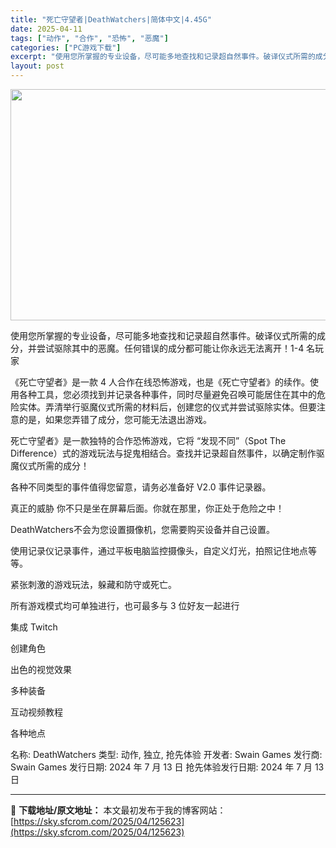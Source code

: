 ```yaml
---
title: "死亡守望者|DeathWatchers|简体中文|4.45G"
date: 2025-04-11
tags: ["动作", "合作", "恐怖", "恶魔"]
categories: ["PC游戏下载"]
excerpt: "使用您所掌握的专业设备，尽可能多地查找和记录超自然事件。破译仪式所需的成分，并尝试驱除其中的恶魔。任何错误的成分都可能让你永远无法离开！1-4 名玩家 《死亡守望者》是一款 4 人合作在线恐怖游戏，也是《死亡守望者》的续作。使用各种工具，您必须找到并记录各种事件，同时尽量避免召唤可能居住在其中的危险&hellip;"
layout: post
---
```


<img class="aligncenter size-full wp-image-125624" src="https://sky.sfcrom.com/wp-content/uploads/2025/04/2025041101401441.webp" alt="" width="660" height="370" />

使用您所掌握的专业设备，尽可能多地查找和记录超自然事件。破译仪式所需的成分，并尝试驱除其中的恶魔。任何错误的成分都可能让你永远无法离开！1-4 名玩家

《死亡守望者》是一款 4 人合作在线恐怖游戏，也是《死亡守望者》的续作。使用各种工具，您必须找到并记录各种事件，同时尽量避免召唤可能居住在其中的危险实体。弄清举行驱魔仪式所需的材料后，创建您的仪式并尝试驱除实体。但要注意的是，如果您弄错了成分，您可能无法退出游戏。

死亡守望者》是一款独特的合作恐怖游戏，它将 “发现不同”（Spot The Difference）式的游戏玩法与捉鬼相结合。查找并记录超自然事件，以确定制作驱魔仪式所需的成分！

各种不同类型的事件值得您留意，请务必准备好 V2.0 事件记录器。

真正的威胁 你不只是坐在屏幕后面。你就在那里，你正处于危险之中！

DeathWatchers不会为您设置摄像机，您需要购买设备并自己设置。

使用记录仪记录事件，通过平板电脑监控摄像头，自定义灯光，拍照记住地点等等。

紧张刺激的游戏玩法，躲藏和防守或死亡。

所有游戏模式均可单独进行，也可最多与 3 位好友一起进行

集成 Twitch

创建角色

出色的视觉效果

多种装备

互动视频教程

各种地点

名称: DeathWatchers
类型: 动作, 独立, 抢先体验
开发者: Swain Games
发行商: Swain Games
发行日期: 2024 年 7 月 13 日
抢先体验发行日期: 2024 年 7 月 13 日

---
📖 **下载地址/原文地址：** 本文最初发布于我的博客网站：[https://sky.sfcrom.com/2025/04/125623](https://sky.sfcrom.com/2025/04/125623)
